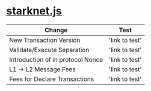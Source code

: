 # [starknet.js](https://github.com/0xs34n/starknet.js)

| Change                        | Test       |
| ----------------------------- | --------------------- |
| New Transaction Version | 'link to test' |
| Validate/Execute Separation | 'link to test' |
| Introduction of in protocol Nonce | 'link to test' |
| L1 -> L2 Message Fees | 'link to test' |
| Fees for Declare Transactions | 'link to test' |
